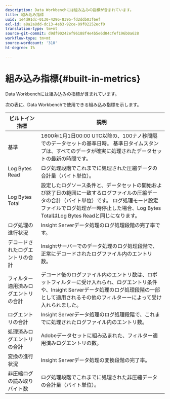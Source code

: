 ```yaml
---
description: Data Workbenchには組み込みの指標が含まれています。
title: 組み込み指標
uuid: 1e4d91dc-0130-4296-8395-fd2ddb03f6ef
exl-id: a8a2a8dd-dc13-4eb3-92ce-09f02252ecf0
translation-type: tm+mt
source-git-commit: d9df90242ef96188f4e4b5e6d04cfef196b0a628
workflow-type: tm+mt
source-wordcount: '310'
ht-degree: 1%

---
```


# 組み込み指標{#built-in-metrics}

Data Workbenchには組み込みの指標が含まれています。

次の表に、Data Workbenchで使用できる組み込み指標を示します。

| ビルトイン指標 | 説明 |
|---|---|
| 基準 | 1600年1月1日00:00 UTC以降の、100ナノ秒間隔でのデータセットの基準日時。 基準日タイムスタンプは、すべてのデータが確実に処理されたデータセットの最新の時間です。 |
| Log Bytes Read | ログ処理段階でこれまでに処理された圧縮データの合計量（バイト単位）。 |
| Log Bytes Total | 設定したログソース条件と、データセットの開始および終了日の範囲に一致するログファイルの圧縮データの合計（バイト単位）です。 ログ処理モード設定ファイルでログ処理が一時停止した場合、Log Bytes TotalはLog Bytes Readと同じになります。 |
| ログ処理の進行状況 | Insight Serverデータ処理のログ処理段階の完了率です。 |
| デコードされたログエントリの合計 | Insightサーバーでのデータ処理のログ処理段階で、正常にデコードされたログファイル内のエントリ数。 |
| フィルター適用済みログエントリの合計 | デコード後のログファイル内のエントリ数は、ロボットフィルターに受け入れられ、ログエントリ条件や、Insight Serverデータ処理のログ処理段階の一部として適用されるその他のフィルターーによって受け入れられました。 |
| ログエントリの合計 | Insight Serverデータ処理のログ処理段階で、これまでに処理されたログファイル内のエントリ数。 |
| 処理済みログエントリの合計 | Adobeデータセットに組み込まれた、フィルター適用済みログエントリの数。 |
| 変換の進行状況 | Insight Serverデータ処理の変換段階の完了率。 |
| 非圧縮ログの読み取りバイト数 | ログ処理段階でこれまでに処理された非圧縮データの合計量（バイト単位）。 |
